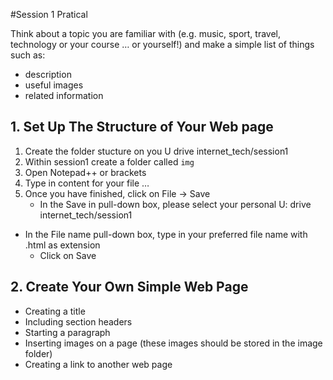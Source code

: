 #Session 1 Pratical 

Think about a topic you are familiar with (e.g. music, sport, travel, technology or your course … or yourself!) and make a simple list of things such as: 
 - description - useful images - related information
 

## 1. Set Up The Structure of Your Web page

1. Create the folder stucture on you U drive internet_tech/session1
2. Within session1 create a folder called `img`
3. Open Notepad++ or brackets  4. Type in content for your file …5. Once you have finished, click on File -> Save	  - In the Save in pull-down box, please select your personal U: drive internet_tech/session1  - In the File name pull-down box, type in your preferred file name with .html as extension	- 	Click on Save   



## 2. Create Your Own Simple Web Page

- Creating a title- Including section headers- Starting a paragraph- Inserting images on a page (these images should be stored in the image folder)- Creating a link to another web page